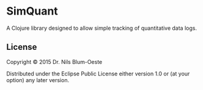 # SimQuant

A Clojure library designed to allow simple tracking of quantitative data logs.

## License

Copyright © 2015 Dr. Nils Blum-Oeste

Distributed under the Eclipse Public License either version 1.0 or (at
your option) any later version.
